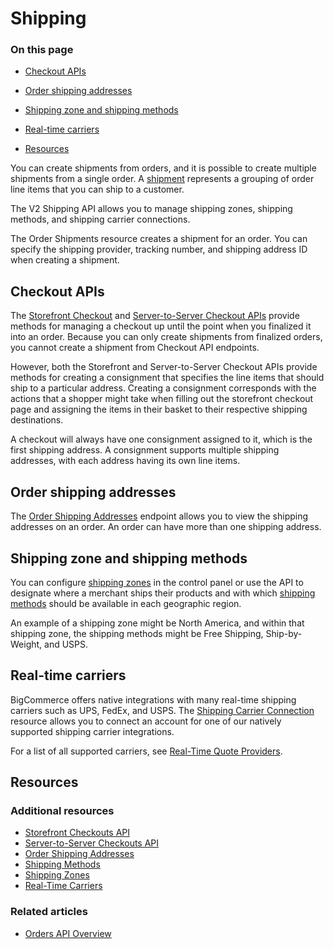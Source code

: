 # Shipping
<div class="otp" id="no-index">
	
### On this page 
- [Checkout APIs](#checkout-apis)

- [Order shipping addresses](#shipping_order-shipping-addresses)
- [Shipping zone and shipping methods](#shipping-zone-and-shipping-methods)

- [Real-time carriers](#real-time-carriers)

- [Resources](#resources)
    	
</div>

You can create shipments from orders, and it is possible to create multiple shipments from a single order. A [shipment](/api-reference/orders/orders-api/order-shipments/createordershipments) represents a grouping of order line items that you can ship to a customer. 

The V2 Shipping API allows you to manage shipping zones, shipping methods, and shipping carrier connections.

The Order Shipments resource creates a shipment for an order. You can specify the shipping provider, tracking number, and shipping address ID when creating a shipment.


## Checkout APIs

The [Storefront Checkout](https://developer.bigcommerce.com/api-reference/cart-checkout/storefront-checkout-api) and [Server-to-Server Checkout APIs](https://developer.bigcommerce.com/api-reference/cart-checkout/server-server-checkout-api) provide methods for managing a checkout up until the point when you finalized it into an order. Because you can only create shipments from finalized orders, you cannot create a shipment from Checkout API endpoints.

However, both the Storefront and Server-to-Server Checkout APIs provide methods for creating a consignment that specifies the line items that should ship to a particular address. Creating a consignment corresponds with the actions that a shopper might take when filling out the storefront checkout page and assigning the items in their basket to their respective shipping destinations.


A checkout will always have one consignment assigned to it, which is the first shipping address. A consignment supports multiple shipping addresses, with each address having its own line items.


## Order shipping addresses

The [Order Shipping Addresses](https://developer.bigcommerce.com/api-reference/orders/orders-api/order-shipping-addresses) endpoint allows you to view the shipping addresses on an order. An order can have more than one shipping address.

## Shipping zone and shipping methods

You can configure [shipping zones](https://developer.bigcommerce.com/api-reference/store-management/shipping-api/shipping-zones) in the control panel or use the API to designate where a merchant ships their products and with which [shipping methods](https://developer.bigcommerce.com/api-reference/store-management/shipping-api/shipping-method) should be available in each geographic region.



An example of a shipping zone might be North America, and within that shipping zone, the shipping methods might be Free Shipping, Ship-by-Weight, and USPS.

## Real-time carriers

BigCommerce offers native integrations with many real-time shipping carriers such as UPS, FedEx, and USPS. The [Shipping Carrier Connection](https://developer.bigcommerce.com/api-reference/store-management/shipping-api/shipping-carrier) resource allows you to connect an account for one of our natively supported shipping carrier integrations.


For a list of all supported carriers, see [Real-Time Quote Providers](https://support.bigcommerce.com/articles/Public/Setting-Up-a-Real-Time-Shipping-Quote-Shipping-Method/#providers).

## Resources

### Additional resources

* [Storefront Checkouts API](https://developer.bigcommerce.com/api-reference/cart-checkout/storefront-checkout-api)
* [Server-to-Server Checkouts API](https://developer.bigcommerce.com/api-reference/cart-checkout/server-server-checkout-api)
* [Order Shipping Addresses](https://developer.bigcommerce.com/api-reference/orders/orders-api/order-shipping-addresses)
* [Shipping Methods](https://developer.bigcommerce.com/api-reference/store-management/shipping-api)
* [Shipping Zones](https://developer.bigcommerce.com/api-reference/store-management/shipping-api)
* [Real-Time Carriers](https://developer.bigcommerce.com/api-reference/store-management/shipping-api)
### Related articles
* [Orders API Overview](https://developer.bigcommerce.com/api-docs/orders/orders-api-overview)
